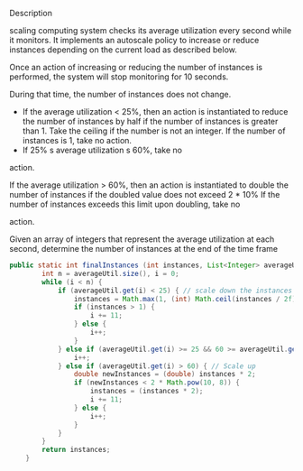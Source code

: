 Description

scaling computing system checks its average utilization every second while it monitors. It implements an autoscale policy to increase or reduce instances depending on the current load as described below.

Once an action of increasing or reducing the number of instances is performed, the system will stop monitoring for 10 seconds.

During that time, the number of instances does not change.

- If the average utilization < 25%, then an action is instantiated to reduce the number of instances by half if the number of instances is greater than 1. Take the ceiling if the number is not an integer. If the number of instances is 1, take no action.
- If 25% s average utilization s 60%, take no

action.

If the average utilization > 60%, then an action is instantiated to double the number of instances if the doubled value does not exceed 2 * 10% If the number of instances exceeds this limit upon doubling, take no

action.

Given an array of integers that represent the average utilization at each second, determine the number of instances at the end of the time frame

```java
public static int finalInstances (int instances, List<Integer> averageUtil) {
        int n = averageUtil.size(), i = 0;
        while (i < n) {
            if (averageUtil.get(i) < 25) { // scale down the instances
                instances = Math.max(1, (int) Math.ceil(instances / 2f));
                if (instances > 1) {
                    i += 11;
                } else {
                    i++;
                }
            } else if (averageUtil.get(i) >= 25 && 60 >= averageUtil.get(i)) { // No action
                i++;
            } else if (averageUtil.get(i) > 60) { // Scale up
                double newInstances = (double) instances * 2;
                if (newInstances < 2 * Math.pow(10, 8)) {
                    instances = (instances * 2);
                    i += 11;
                } else {
                    i++;
                }
            }
        }
        return instances;
    }
```